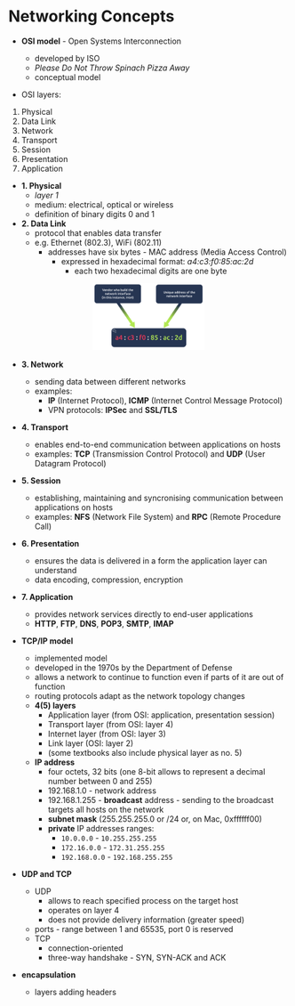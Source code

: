 # Networking Concepts

- **OSI model** - Open Systems Interconnection
	- developed by ISO
	- _Please Do Not Throw Spinach Pizza Away_
	- conceptual model

- OSI layers:
1. Physical
2. Data Link
3. Network
4. Transport
5. Session
6. Presentation
7. Application

- **1. Physical**
	- _layer 1_
	- medium: electrical, optical or wireless
	- definition of binary digits 0 and 1
- **2. Data Link**
	- protocol that enables data transfer
	- e.g. Ethernet (802.3), WiFi (802.11)
		- addresses have six bytes - MAC address (Media Access Control)
			- expressed in hexadecimal format: _a4:c3:f0:85:ac:2d_
				- each two hexadecimal digits are one byte
<p align="center">
<img src="../assets/images/01-OSI-layer-2.png" alt="OSI model Layer 2" width="40%">
</p>

- **3. Network**
	- sending data between different networks
	- examples:
		- **IP** (Internet Protocol), **ICMP** (Internet Control Message Protocol)
		- VPN protocols: **IPSec** and **SSL/TLS**
- **4. Transport**
	- enables end-to-end communication between applications on hosts
	- examples: **TCP** (Transmission Control Protocol) and **UDP** (User Datagram Protocol)
- **5. Session**
	- establishing, maintaining and syncronising communication between applications on hosts
	- examples: **NFS** (Network File System) and **RPC** (Remote Procedure Call)
- **6. Presentation**
	- ensures the data is delivered in a form the application layer can understand
	- data encoding, compression, encryption
- **7. Application**
	- provides network services directly to end-user applications
	- **HTTP**, **FTP**, **DNS**, **POP3**, **SMTP**, **IMAP**

- **TCP/IP model**
	- implemented model
	- developed in the 1970s by the Department of Defense
	- allows a network to continue to function even if parts of it are out of function
	- routing protocols adapt as the network topology changes
	- **4(5) layers**
		- Application layer (from OSI: application, presentation session)
		- Transport layer (from OSI: layer 4)
		- Internet layer (from OSI: layer 3)
		- Link layer (OSI: layer 2)
		- (some textbooks also include physical layer as no. 5)
	- **IP address**
		- four octets, 32 bits (one 8-bit allows to represent a decimal number between 0 and 255)
		- 192.168.1.0 - network address
		- 192.168.1.255 - **broadcast** address - sending to the broadcast targets all hosts on the network
		- **subnet mask** (255.255.255.0 or /24 or, on Mac, 0xffffff00)
		- **private** IP addresses ranges:
			- `10.0.0.0` - `10.255.255.255`
			- `172.16.0.0` - `172.31.255.255`
			- `192.168.0.0` - `192.168.255.255`
- **UDP and TCP**
	- UDP 
		- allows to reach specified process on the target host
		- operates on layer 4
		- does not provide delivery information (greater speed)
	- ports - range between 1 and 65535, port 0 is reserved
	- TCP
		- connection-oriented
		- three-way handshake - SYN, SYN-ACK and ACK
- **encapsulation**
	- layers adding headers













